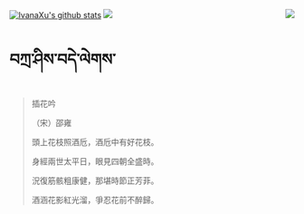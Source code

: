 [![IvanaXu's github stats](https://github-readme-stats.vercel.app/api?username=IvanaXu&show_icons=true&theme=vue-dark)](https://github.com/anuraghazra/github-readme-stats)
<img align="right" src="https://github-readme-stats.vercel.app/api/top-langs/?username=IvanaXu&langs_count=7&theme=graywhite" />
<img src="https://github-readme-stats.vercel.app/api/wakatime?username=IvanaXu&layout=compact&langs_count=6&theme=vue-dark&&custom_title=Programming Times(Jul 29 2021-)" />
# བཀྲ་ཤིས་བདེ་ལེགས་
> 插花吟
> 
> （宋）邵雍
> 
> 頭上花枝照酒卮，酒卮中有好花枝。
> 
> 身經兩世太平日，眼見四朝全盛時。
> 
> 況復筋骸粗康健，那堪時節正芳菲。
> 
> 酒涵花影紅光溜，爭忍花前不醉歸。
>